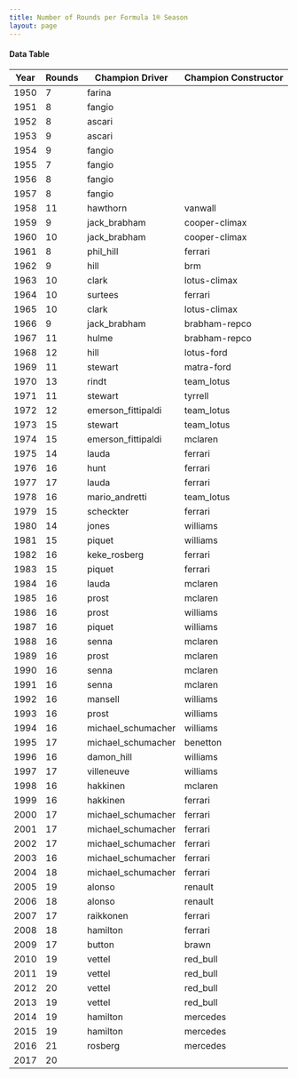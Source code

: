 ```yaml
---
title: Number of Rounds per Formula 1® Season
layout: page
---
```


<canvas id="chart" width="400" height="180"></canvas>
<script>
var data = {
    "datasets": [
        {
            "backgroundColor": "#f3a935",
            "borderColor": "#f68639",
            "borderWidth": 1,
            "data": [
                7.0,
                8.0,
                8.0,
                9.0,
                9.0,
                7.0,
                8.0,
                8.0,
                11.0,
                9.0,
                10.0,
                8.0,
                9.0,
                10.0,
                10.0,
                10.0,
                9.0,
                11.0,
                12.0,
                11.0,
                13.0,
                11.0,
                12.0,
                15.0,
                15.0,
                14.0,
                16.0,
                17.0,
                16.0,
                15.0,
                14.0,
                15.0,
                16.0,
                15.0,
                16.0,
                16.0,
                16.0,
                16.0,
                16.0,
                16.0,
                16.0,
                16.0,
                16.0,
                16.0,
                16.0,
                17.0,
                16.0,
                17.0,
                16.0,
                16.0,
                17.0,
                17.0,
                17.0,
                16.0,
                18.0,
                19.0,
                18.0,
                17.0,
                18.0,
                17.0,
                19.0,
                19.0,
                20.0,
                19.0,
                19.0,
                19.0,
                21.0,
                20.0
            ],
            "label": "Rounds"
        }
    ],
    "labels": [
        "1950",
        "1951",
        "1952",
        "1953",
        "1954",
        "1955",
        "1956",
        "1957",
        "1958",
        "1959",
        "1960",
        "1961",
        "1962",
        "1963",
        "1964",
        "1965",
        "1966",
        "1967",
        "1968",
        "1969",
        "1970",
        "1971",
        "1972",
        "1973",
        "1974",
        "1975",
        "1976",
        "1977",
        "1978",
        "1979",
        "1980",
        "1981",
        "1982",
        "1983",
        "1984",
        "1985",
        "1986",
        "1987",
        "1988",
        "1989",
        "1990",
        "1991",
        "1992",
        "1993",
        "1994",
        "1995",
        "1996",
        "1997",
        "1998",
        "1999",
        "2000",
        "2001",
        "2002",
        "2003",
        "2004",
        "2005",
        "2006",
        "2007",
        "2008",
        "2009",
        "2010",
        "2011",
        "2012",
        "2013",
        "2014",
        "2015",
        "2016",
        "2017"
    ]
};
var options = {
  legend: {
    display: false
  },
  scales: {
    xAxes: [{
      ticks: {
        beginAtZero: true
      }
    }],
    yAxes: [{
      ticks: {
        beginAtZero: true
      }
    }]
  }
};
new Chart("chart", {
    data: data,
    type: 'bar',
    options: options
});
</script>



#### Data Table

| Year | Rounds | Champion Driver | Champion Constructor |
|--|--|--|--|
| 1950 | 7 | farina |   |
| 1951 | 8 | fangio |   |
| 1952 | 8 | ascari |   |
| 1953 | 9 | ascari |   |
| 1954 | 9 | fangio |   |
| 1955 | 7 | fangio |   |
| 1956 | 8 | fangio |   |
| 1957 | 8 | fangio |   |
| 1958 | 11 | hawthorn | vanwall |
| 1959 | 9 | jack_brabham | cooper-climax |
| 1960 | 10 | jack_brabham | cooper-climax |
| 1961 | 8 | phil_hill | ferrari |
| 1962 | 9 | hill | brm |
| 1963 | 10 | clark | lotus-climax |
| 1964 | 10 | surtees | ferrari |
| 1965 | 10 | clark | lotus-climax |
| 1966 | 9 | jack_brabham | brabham-repco |
| 1967 | 11 | hulme | brabham-repco |
| 1968 | 12 | hill | lotus-ford |
| 1969 | 11 | stewart | matra-ford |
| 1970 | 13 | rindt | team_lotus |
| 1971 | 11 | stewart | tyrrell |
| 1972 | 12 | emerson_fittipaldi | team_lotus |
| 1973 | 15 | stewart | team_lotus |
| 1974 | 15 | emerson_fittipaldi | mclaren |
| 1975 | 14 | lauda | ferrari |
| 1976 | 16 | hunt | ferrari |
| 1977 | 17 | lauda | ferrari |
| 1978 | 16 | mario_andretti | team_lotus |
| 1979 | 15 | scheckter | ferrari |
| 1980 | 14 | jones | williams |
| 1981 | 15 | piquet | williams |
| 1982 | 16 | keke_rosberg | ferrari |
| 1983 | 15 | piquet | ferrari |
| 1984 | 16 | lauda | mclaren |
| 1985 | 16 | prost | mclaren |
| 1986 | 16 | prost | williams |
| 1987 | 16 | piquet | williams |
| 1988 | 16 | senna | mclaren |
| 1989 | 16 | prost | mclaren |
| 1990 | 16 | senna | mclaren |
| 1991 | 16 | senna | mclaren |
| 1992 | 16 | mansell | williams |
| 1993 | 16 | prost | williams |
| 1994 | 16 | michael_schumacher | williams |
| 1995 | 17 | michael_schumacher | benetton |
| 1996 | 16 | damon_hill | williams |
| 1997 | 17 | villeneuve | williams |
| 1998 | 16 | hakkinen | mclaren |
| 1999 | 16 | hakkinen | ferrari |
| 2000 | 17 | michael_schumacher | ferrari |
| 2001 | 17 | michael_schumacher | ferrari |
| 2002 | 17 | michael_schumacher | ferrari |
| 2003 | 16 | michael_schumacher | ferrari |
| 2004 | 18 | michael_schumacher | ferrari |
| 2005 | 19 | alonso | renault |
| 2006 | 18 | alonso | renault |
| 2007 | 17 | raikkonen | ferrari |
| 2008 | 18 | hamilton | ferrari |
| 2009 | 17 | button | brawn |
| 2010 | 19 | vettel | red_bull |
| 2011 | 19 | vettel | red_bull |
| 2012 | 20 | vettel | red_bull |
| 2013 | 19 | vettel | red_bull |
| 2014 | 19 | hamilton | mercedes |
| 2015 | 19 | hamilton | mercedes |
| 2016 | 21 | rosberg | mercedes |
| 2017 | 20 |   |   |

